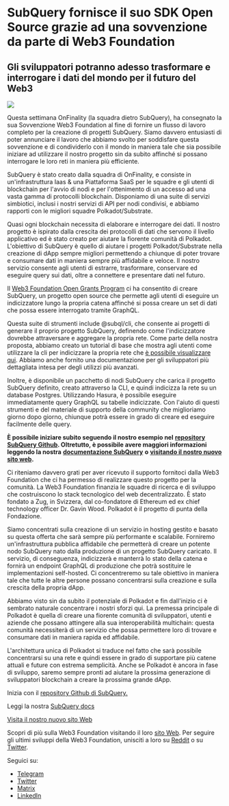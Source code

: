 # SubQuery fornisce il suo SDK Open Source grazie ad una sovvenzione da parte di Web3 Foundation

## Gli sviluppatori potranno adesso trasformare e interrogare i dati del mondo per il futuro del Web3

![](https://miro.medium.com/max/1400/1*f9Jw37LjUGu8P8W39cjDYw.png)

Questa settimana OnFinality (la squadra dietro SubQuery), ha consegnato la sua Sovvenzione Web3 Foundation al fine di fornire un flusso di lavoro completo per la creazione di progetti SubQuery. Siamo davvero entusiasti di poter annunciare il lavoro che abbiamo svolto per soddisfare questa sovvenzione e di condividerlo con il mondo in maniera tale che sia possibile iniziare ad utilizzare il nostro progetto sin da subito affinché si possano interrogare le loro reti in maniera più efficiente.

SubQuery è stato creato dalla squadra di OnFinality, e consiste in un'infrastruttura Iaas & una Piattaforma SaaS per le squadre e gli utenti di blockchain per l'avvio di nodi e per l'ottenimento di un accesso ad una vasta gamma di protocolli blockchain. Disponiamo di una suite di servizi simbiotici, inclusi i nostri servizi di API per nodi condivisi, e abbiamo rapporti con le migliori squadre Polkadot/Substrate.

Quasi ogni blockchain necessita di elaborare e interrogare dei dati. Il nostro progetto è ispirato dalla crescita dei protocolli di dati che servono il livello applicativo ed è stato creato per aiutare la fiorente comunità di Polkadot. L'obiettivo di SubQuery è quello di aiutare i progetti Polkadot/Substrate nella creazione di dApp sempre migliori permettendo a chiunque di poter trovare e consumare dati in maniera sempre più affidabile e veloce. Il nostro servizio consente agli utenti di estrarre, trasformare, conservare ed eseguire query sui dati, oltre a connettere e presentare dati nel futuro.

Il [Web3 Foundation Open Grants Program](https://github.com/w3f/Open-Grants-Program/pull/136) ci ha consentito di creare SubQuery, un progetto open source che permette agli utenti di eseguire un indicizzatore lungo la propria catena affinché si possa creare un set di dati che possa essere interrogato tramite GraphQL.

Questa suite di strumenti include @subql/cli, che consente ai progetti di generare il proprio progetto SubQuery, definendo come l'indicizzatore dovrebbe attraversare e aggregare la propria rete. Come parte della nostra proposta, abbiamo creato un tutorial di base che mostra agli utenti come utilizzare la cli per indicizzare la propria rete che [è possibile visualizzare qui](https://doc.subquery.network/quickstart.html). Abbiamo anche fornito una documentazione per gli sviluppatori più dettagliata intesa per degli utilizzi più avanzati.

Inoltre, è disponibile un pacchetto di nodi SubQuery che carica il progetto SubQuery definito, creato attraverso la CLI, e quindi indicizza la rete su un database Postgres. Utilizzando Hasura, è possibile eseguire immediatamente query GraphQL su tabelle indicizzate. Con l'aiuto di questi strumenti e del materiale di supporto della community che miglioriamo giorno dopo giorno, chiunque potrà essere in grado di creare ed eseguire facilmente delle query.

**È possibile iniziare subito seguendo il nostro esempio nel** [**repository SubQuery Github**](https://github.com/OnFinality-io/subql)**. Oltretutto, è possibile avere maggiori informazioni leggendo la nostra** [**documentazione SubQuery**](https://doc.subquery.network/) **o** [**visitando il nostro nuovo sito web**](https://subquery.network/)**.**

Ci riteniamo davvero grati per aver ricevuto il supporto fornitoci dalla Web3 Foundation che ci ha permesso di realizzare questo progetto per la comunità. La Web3 Foundation finanzia le squadre di ricerca e di sviluppo che costruiscono lo stack tecnologico del web decentralizzato. È stato fondato a Zug, in Svizzera, dal co-fondatore di Ethereum ed ex chief technology officer Dr. Gavin Wood. Polkadot è il progetto di punta della Fondazione.

Siamo concentrati sulla creazione di un servizio in hosting gestito e basato su questa offerta che sarà sempre più performante e scalabile. Forniremo un'infrastruttura pubblica affidabile che permetterà di creare un potente nodo SubQuery nato dalla produzione di un progetto SubQuery caricato. Il servizio, di conseguenza, indicizzerà e manterrà lo stato della catena e fornirà un endpoint GraphQL di produzione che potrà sostituire le implementazioni self-hosted. Ci concentreremo su tale obiettivo in maniera tale che tutte le altre persone possano concentrarsi sulla creazione e sulla crescita della propria dApp.

Abbiamo visto sin da subito il potenziale di Polkadot e fin dall'inizio ci è sembrato naturale concentrare i nostri sforzi qui. La premessa principale di Polkadot è quella di creare una fiorente comunità di sviluppatori, utenti e aziende che possano attingere alla sua interoperabilità multichain: questa comunità necessiterà di un servizio che possa permettere loro di trovare e consumare dati in maniera rapida ed affidabile.

L'architettura unica di Polkadot si traduce nel fatto che sarà possibile concentrarsi su una rete e quindi essere in grado di supportare più catene attuali e future con estrema semplicità. Anche se Polkadot è ancora in fase di sviluppo, saremo sempre pronti ad aiutare la prossima generazione di sviluppatori blockchain a creare la prossima grande dApp.

Inizia con il [repository Github di SubQuery.](https://github.com/OnFinality-io/subql)

Leggi la nostra [SubQuery docs](https://doc.subquery.network/)

[Visita il nostro nuovo sito Web](https://subquery.network/)

Scopri di più sulla Web3 Foundation visitando il loro [sito Web](https://web3.foundation/). Per seguire gli ultimi sviluppi della Web3 Foundation, unisciti a loro su [Reddit](https://www.reddit.com/r/dot/) o su [Twitter](https://twitter.com/web3foundation).

Seguici su:

-   [Telegram](https://t.me/subquerynetwork)
-   [Twitter](https://twitter.com/subquerynetwork)
-   [Matrix](https://matrix.to/#/%23subquery:matrix.org)
-   [LinkedIn](https://www.linkedin.com/company/subquery)